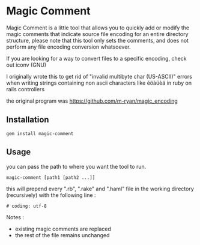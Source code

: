 # Magic Comment

Magic Comment is a little tool that allows you to quickly
add or modify the magic comments that indicate source file
encoding for an entire directory structure, please note that
this tool only sets the comments, and does not perform any
file encoding conversion whatsoever.

If you are looking for a way to convert files to a specific encoding, check out iconv (GNU)

I originally wrote this to get rid of "invalid multibyte char (US-ASCII)"
errors when writing strings containing non ascii characters like éöàüèä
in ruby on rails controllers

the original program was https://github.com/m-ryan/magic_encoding

## Installation

```
gem install magic-comment
```

## Usage

you can pass the path to where you want the tool to run.

```
magic-comment [path1 [path2 ...]]
```

this will prepend every ".rb", ".rake" and ".haml" file in the working directory (recursively) with the following line :

```
# coding: utf-8
```

Notes :
- existing magic comments are replaced
- the rest of the file remains unchanged
